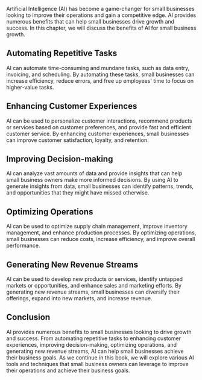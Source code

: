 
Artificial Intelligence (AI) has become a game-changer for small businesses looking to improve their operations and gain a competitive edge. AI provides numerous benefits that can help small businesses drive growth and success. In this chapter, we will discuss the benefits of AI for small business growth.

Automating Repetitive Tasks
---------------------------

AI can automate time-consuming and mundane tasks, such as data entry, invoicing, and scheduling. By automating these tasks, small businesses can increase efficiency, reduce errors, and free up employees' time to focus on higher-value tasks.

Enhancing Customer Experiences
------------------------------

AI can be used to personalize customer interactions, recommend products or services based on customer preferences, and provide fast and efficient customer service. By enhancing customer experiences, small businesses can improve customer satisfaction, loyalty, and retention.

Improving Decision-making
-------------------------

AI can analyze vast amounts of data and provide insights that can help small business owners make more informed decisions. By using AI to generate insights from data, small businesses can identify patterns, trends, and opportunities that they might have missed otherwise.

Optimizing Operations
---------------------

AI can be used to optimize supply chain management, improve inventory management, and enhance production processes. By optimizing operations, small businesses can reduce costs, increase efficiency, and improve overall performance.

Generating New Revenue Streams
------------------------------

AI can be used to develop new products or services, identify untapped markets or opportunities, and enhance sales and marketing efforts. By generating new revenue streams, small businesses can diversify their offerings, expand into new markets, and increase revenue.

Conclusion
----------

AI provides numerous benefits to small businesses looking to drive growth and success. From automating repetitive tasks to enhancing customer experiences, improving decision-making, optimizing operations, and generating new revenue streams, AI can help small businesses achieve their business goals. As we continue in this book, we will explore various AI tools and techniques that small business owners can leverage to improve their operations and achieve their business goals.

